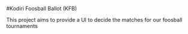 #Kodiri Foosball Ballot (KFB)

This project aims to provide a UI to decide the matches for our foosball tournaments